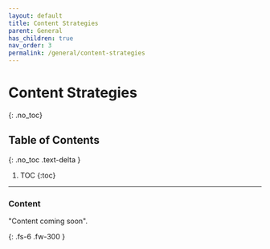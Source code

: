 ```yaml
---
layout: default
title: Content Strategies
parent: General
has_children: true
nav_order: 3
permalink: /general/content-strategies
---
```


# Content Strategies
{: .no_toc}

## Table of Contents
{: .no_toc .text-delta }

1. TOC
{:toc}
---

### Content
"Content coming soon".

{: .fs-6 .fw-300 }
